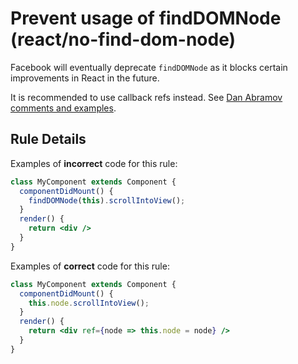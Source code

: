 # Prevent usage of findDOMNode (react/no-find-dom-node)

Facebook will eventually deprecate `findDOMNode` as it blocks certain improvements in React in the future.

It is recommended to use callback refs instead. See [Dan Abramov comments and examples](https://github.com/yannickcr/eslint-plugin-react/issues/678#issue-165177220).

## Rule Details

Examples of **incorrect** code for this rule:

```jsx
class MyComponent extends Component {
  componentDidMount() {
    findDOMNode(this).scrollIntoView();
  }
  render() {
    return <div />
  }
}
```

Examples of **correct** code for this rule:

```jsx
class MyComponent extends Component {
  componentDidMount() {
    this.node.scrollIntoView();
  }
  render() {
    return <div ref={node => this.node = node} />
  }
}
```
